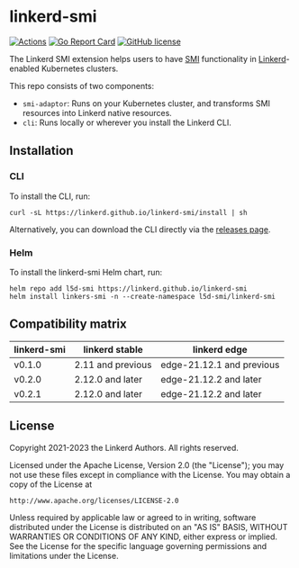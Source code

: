 # linkerd-smi

[![Actions](https://github.com/linkerd/linkerd-smi/actions/workflows/integration_tests.yml/badge.svg)](https://github.com/linkerd/linkerd-smi/actions/workflows/integration_tests.yml)
[![Go Report Card](https://goreportcard.com/badge/github.com/linkerd/linkerd-smi)](https://goreportcard.com/report/github.com/linkerd/linkerd-smi)
[![GitHub license](https://img.shields.io/github/license/linkerd/linkerd-smi.svg)](LICENSE)

The Linkerd SMI extension helps users to have [SMI](https://smi-spec.io/) functionality
in [Linkerd](https://linkerd.io)-enabled Kubernetes clusters.

This repo consists of two components:

- `smi-adaptor`: Runs on your Kubernetes cluster, and transforms SMI
  resources into Linkerd native resources.
- `cli`: Runs locally or wherever you install the Linkerd CLI.

## Installation

### CLI

To install the CLI, run:

    curl -sL https://linkerd.github.io/linkerd-smi/install | sh

Alternatively, you can download the CLI directly via the
[releases page](https://github.com/linkerd/linkerd-smi/releases).

### Helm

To install the linkerd-smi Helm chart, run:

    helm repo add l5d-smi https://linkerd.github.io/linkerd-smi
    helm install linkers-smi -n --create-namespace l5d-smi/linkerd-smi

## Compatibility matrix

| linkerd-smi | linkerd stable    | linkerd edge              |
| ----------- | ----------------- | ------------------------- |
| v0.1.0      | 2.11 and previous | edge-21.12.1 and previous |
| v0.2.0      | 2.12.0 and later  | edge-21.12.2 and later    |
| v0.2.1      | 2.12.0 and later  | edge-21.12.2 and later    |

## License

Copyright 2021-2023 the Linkerd Authors. All rights reserved.

Licensed under the Apache License, Version 2.0 (the "License"); you may not use
these files except in compliance with the License. You may obtain a copy of the
License at

    http://www.apache.org/licenses/LICENSE-2.0

Unless required by applicable law or agreed to in writing, software distributed
under the License is distributed on an "AS IS" BASIS, WITHOUT WARRANTIES OR
CONDITIONS OF ANY KIND, either express or implied. See the License for the
specific language governing permissions and limitations under the License.
